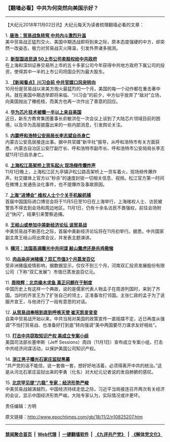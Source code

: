### 【翻墙必看】中共为何突然向美国示好？
------------------------

<p>
 【大纪元2018年11月02日讯】大纪元每天为读者梳理翻墙必看的文章：
</p>
<p>
 1.
 <b>
  <a href="http://www.epochtimes.com/gb/18/11/1/n10824699.htm" rel="noopener noreferrer" target="_blank">
   唐浩：贸易战急转弯 中共内斗激烈升温
  </a>
 </b>
 <br/>
 美中贸易战正猛烈交火、美国中期选战即将到来之际，原本态度强硬的中方，却突然一改姿态，极力对贸易战灭火降温，引发外界诸多揣测。
</p>
<p>
 2.
 <b>
  <a href="http://www.epochtimes.com/gb/18/11/1/n10824614.htm" rel="noopener noreferrer" target="_blank">
   新型国进民退 50上市公司卖股权给中共政府
  </a>
 </b>
 <br/>
 在上海和深圳证券交易所上市的五十多家公司今年获得中共地方政府下属公司的投资，使得其中一半的上市公司将国企列为最大股东。
</p>
<p>
 3.
 <b>
  <a href="http://www.epochtimes.com/gb/18/11/1/n10824149.htm" rel="noopener noreferrer" target="_blank">
   【新闻看点】川习会前 中共官媒口风突转向
  </a>
 </b>
 <br/>
 10月份是贸易战以来美方炮火最猛烈的一个月，美国的每一个动作都在重击著中共。就在美国中期选举即将来临、“川习会”的前夕，中方似乎放弃了“敌对”立场，向美国抛出了橄榄枝，而美方也再一次作出了善意的回应。
</p>
<p>
 4.
 <b>
  <a href="http://www.epochtimes.com/gb/18/11/1/n10824399.htm" rel="noopener noreferrer" target="_blank">
   华为芯片技术被曝一半以上来自美国
  </a>
 </b>
 <br/>
 近日，新东方教育集团董事长俞敏洪在一次会议上谈到了大陆芯片领域目前的困境，以及华为高层披露出来的一些内部消息，引发舆论关注。
</p>
<p>
 5.
 <b>
  <a href="http://www.epochtimes.com/gb/18/11/1/n10824367.htm" rel="noopener noreferrer" target="_blank">
   内蒙呼和浩特公安局局长李志斌自杀身亡
  </a>
 </b>
 <br/>
 内蒙古公安高层接连出事。据中共官媒“新华社”报导，从呼和浩特市有关方面获悉，内蒙古自治区公安厅副厅长、呼和浩特市副市长、呼和浩特市公安局局长李志斌11月1日自杀身亡。
</p>
<p>
 6.
 <b>
  <a href="http://www.epochtimes.com/gb/18/11/1/n10824371.htm" rel="noopener noreferrer" target="_blank">
   上海松江高架桥上货车起火 现场频传爆炸声
  </a>
 </b>
 <br/>
 11月1日晚上，上海松江区九亭镇沪松公路高架桥上一货车着火，现场频传爆炸声。社交媒体上官方以“秒杀”的速度封锁一切相关信息、视频。松江官方第一时间在微博上发通告淡化事件，也不提爆炸及事故原因。
</p>
<p>
 7.
 <b>
  <a href="http://www.epochtimes.com/gb/18/11/1/n10824270.htm" rel="noopener noreferrer" target="_blank">
   上海“进博会” 维权人士个个关手机躲抓捕
  </a>
 </b>
 <br/>
 首届中国国际进口博览会将于11月5日至10日在上海举行，上海维权人士、访民被警告不得去到会场和周边地区。11月1日，仍有十余名访民不畏强权，前往会场附近“快闪”，结果引来警察追捕。
</p>
<p>
 8.
 <b>
  <a href="http://www.epochtimes.com/gb/18/11/1/n10824008.htm" rel="noopener noreferrer" target="_blank">
   王岐山或参加中美新经济论坛 谈贸易战
  </a>
 </b>
 <br/>
 中美贸易战不断恶化之际，首届中美新经济论坛将在11月初举行。据悉，中共国家副主席王岐山将出席会议，并发表主题演讲。
</p>
<p>
 9.
 <b>
  <a href="http://www.epochtimes.com/gb/18/11/1/n10824522.htm" rel="noopener noreferrer" target="_blank">
   横河：法国高调曝光中共间谍 敲山震虎还是杀鸡儆猴
  </a>
 </b>
</p>
<p>
 10.
 <b>
  <a href="http://www.epochtimes.com/gb/18/11/1/n10824569.htm" rel="noopener noreferrer" target="_blank">
   肉品染非洲猪瘟？双汇市值3个月蒸发百亿
  </a>
 </b>
 <br/>
 受非洲猪瘟疫情影响，据数据显示，仅仅不到三个月，河南双汇投资发展股份有限公司（下称“双汇发展”）市值已蒸发逾百亿元。
</p>
<p>
 11.
 <b>
  <a href="http://www.epochtimes.com/gb/18/11/1/n10824558.htm" rel="noopener noreferrer" target="_blank">
   周晓辉：北京缘木求鱼 真正问题在于制度
  </a>
 </b>
 <br/>
 中国历史上有这样一个典故，说的是儒家代表人物孟子在周游列国时，来到了齐国。当时的齐宣王为了扩张自己的领土，正准备攻打邻国。主张仁政的孟子为了说服齐宣王，与他进行了一段有意思的对话。
</p>
<p>
 12.
 <b>
  <a href="http://www.epochtimes.com/gb/18/11/1/n10824121.htm" rel="noopener noreferrer" target="_blank">
   从贸易战奉陪到底到呼唤天使 崔天凯变变变
  </a>
 </b>
 <br/>
 自美中贸易战开始以来，中共当局对美国的政策宣传一直摇摆不定，近日再度从强调“不怕打贸易战、也准备好打到底”转向强调“美中两国要尽力谋求友好相处”。
</p>
<p>
 13.
 <b>
  <a href="http://www.epochtimes.com/gb/18/11/1/n10824743.htm" rel="noopener noreferrer" target="_blank">
   打击中共窃取知识产权 美成立专案小组
  </a>
 </b>
 <br/>
 美国司法部长塞申斯（Jeff Sessions）周四（11月1日）宣布成立专案小组，打击中共经济间谍活动，以保护美国公司知识产权。
</p>
<p>
 14.
 <b>
  <a href="http://www.epochtimes.com/gb/18/11/1/n10824424.htm" rel="noopener noreferrer" target="_blank">
   浙江男子曝光石家庄监狱黑幕
  </a>
 </b>
 <br/>
 “共产党的话不能信，说一套做一套，想好好地活着，必须得离开中共的统治。”这是从河北石家庄监狱出来的李勇（化名）对大纪元记者说的发自肺腑的感叹。
</p>
<p>
 15.
 <b>
  <a href="http://www.epochtimes.com/gb/18/11/1/n10824541.htm" rel="noopener noreferrer" target="_blank">
   北京罕见提“六稳” 专家：经济形势严峻
  </a>
 </b>
 <br/>
 中美贸易战越演越烈，中国经济持续走低之际，习近平当局接连召开两次有关经济的会议，显示中国经济形势严峻。大陆专家认为，实际情况或许更坏。
</p>
<p>
 责任编辑：方明
</p>

原文链接：http://www.epochtimes.com/gb/18/11/2/n10825207.htm


------------------------
#### [禁闻聚合首页](https://github.com/gfw-breaker/banned-news/blob/master/README.md) &nbsp;|&nbsp; [Web代理](https://github.com/gfw-breaker/open-proxy/blob/master/README.md) &nbsp;|&nbsp; [一键翻墙软件](https://github.com/gfw-breaker/nogfw/blob/master/README.md) &nbsp;|&nbsp; [《九评共产党》](https://github.com/gfw-breaker/9ping.md/blob/master/README.md#九评之一评共产党是什么) &nbsp;|&nbsp; [《解体党文化》](https://github.com/gfw-breaker/jtdwh.md/blob/master/README.md#绪论)
